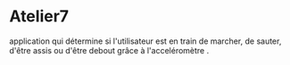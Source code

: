 # Atelier7

application qui détermine si l'utilisateur est en train de marcher, de sauter, d'être assis ou d'être debout grâce à l'acceléromètre .
